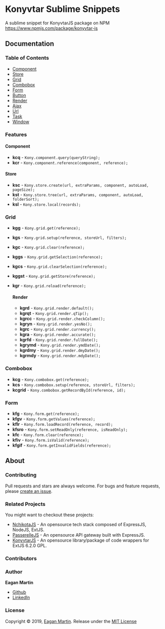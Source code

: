 # Konyvtar Sublime Snippets

A sublime snippet for KonyvtarJS package on NPM https://www.npmjs.com/package/konyvtar-js

## Documentation

### Table of Contents

- [Component](#component)
- [Store](#store)
- [Grid](#grid)
- [Combobox](#combobox)
- [Form](#form)
- [Button](#button)
- [Render](#render)
- [Ajax](#ajax)
- [Url](#url)
- [Task](#task)
- [Window](#window)

### Features

#### Component

+ **kcq** - ```Kony.component.query(queryString);```
+ **kcr** - ```Kony.component.reference(component, reference);```

#### Store

+ **ksc** - ```Kony.store.create(url, extraParams, component, autoLoad, pageSize);```
+ **kst** - ```Kony.store.tree(url, extraParams, component, autoLoad, folderSort);```
+ **ksl** - ```Kony.store.local(records);```

### Grid

+ **kgg** - ```Kony.grid.get(reference);```
+ **kgs** - ```Kony.grid.setup(reference, storeUrl, filters);```
+ **kgc** - ```Kony.grid.clear(reference);```
+ **kggs** - ```Kony.grid.getSelection(reference);```
+ **kgcs** - ```Kony.grid.clearSelection(reference);```
+ **kggst** - ```Kony.grid.getStore(reference);```
+ **kgr** - ```Kony.grid.reload(reference);```

    #### Render

    + **kgrd** - ```Kony.grid.render.default();```
    + **kgrqt** - ```Kony.grid.render.qTip();```
    + **kgrcc** - ```Kony.grid.render.checkColumn();```
    + **kgryn** - ```Kony.grid.render.yesNo();```
    + **kgrc** - ```Kony.grid.render.currency();```
    + **kgra** - ```Kony.grid.render.accurate();```
    + **kgrfd** - ```Kony.grid.render.fullDate();```
    + **kgrymd** - ```Kony.grid.render.ymdDate();```
    + **kgrdmy** - ```Kony.grid.render.dmyDate();```
    + **kgrmdy** - ```Kony.grid.render.mdyDate();```

### Combobox 

+ **kcg** - ```Kony.combobox.get(reference);```
+ **kcs** - ```Kony.combobox.setup(reference, storeUrl, filters);```
+ **kcgrid** - ```Kony.combobox.getRecordById(reference, id);```

### Form 

+ **kfg** - ```Kony.form.get(reference);```
+ **kfgv** - ```Kony.form.getValues(reference);```
+ **kflr** - ```Kony.form.loadRecord(reference, record);```
+ **kfsro** - ```Kony.form.setReadOnly(reference, isReadOnly);```
+ **kfc** - ```Kony.form.clear(reference);```
+ **kfiv** - ```Kony.form.isValid(reference);```
+ **kfgif** - ```Kony.form.getInvalidFields(reference);```

## About

### Contributing

Pull requests and stars are always welcome. For bugs and feature requests, please [create an issue](https://github.com/pupupulp/konyvtarjs-sublime-snippets/issues/new).

### Related Projects

You might want to checkout these projects:

- [NchikotaJS](https://github.com/pupupulp/nchikota-js) - An opensource tech stack composed of ExpressJS, NodeJS, ExtJS.
- [PasserelleJS](https://github.com/pupupulp/passerelle-js) - An opensource API gateway built with ExpressJS.
- [KonyvtarJS](https://github.com/pupupulp/konyvtar-js) - An opensource library/package of code wrappers for ExtJS 6.2.0 GPL.

### Contributors

### Author

**Eagan Martin**
- [Github](https://github.com/pupupulp)
- [LinkedIn]()

### License

Copyright © 2019, [Eagan Martin](https://github.com/pupupulp). Release under the [MIT License](https://github.com/pupupulp/konyvtarjs-sublime-snippets/blob/master/LICENSE)